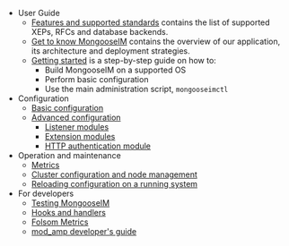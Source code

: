 
* User Guide
    * [Features and supported standards](user-guide/Features-and-supported-standards.md) contains the list of supported XEPs, RFCs and database backends.
    * [Get to know MongooseIM](user-guide/Get-to-know-MongooseIM.md) contains the overview of our application, its architecture and deployment strategies.
    * [Getting started](user-guide/Getting-started.md) is a step-by-step guide on how to:
        * Build MongooseIM on a supported OS
        * Perform basic configuration
        * Use the main administration script, `mongooseimctl`
* Configuration
    * [Basic configuration](Basic-configuration.md)
    * [Advanced configuration](Advanced-configuration.md)
        * [Listener modules](advanced-configuration/Listener-modules.md)
        * [Extension modules](advanced-configuration/Modules.md)
        * [HTTP authentication module](advanced-configuration/HTTP-authentication-module.md)
* Operation and maintenance
    * [Metrics](operation-and-maintenance/Mongoose-metrics.md)
    * [Cluster configuration and node management](operation-and-maintenance/Cluster-configuration-and-node-management.md)
    * [Reloading configuration on a running system](operation-and-maintenance/Reloading-configuration-on-a-running-system.md)
* For developers
    * [Testing MongooseIM](developers-guide/Testing-MongooseIM.md)
    * [Hooks and handlers](developers-guide/Hooks-and-handlers.md)
    * [Folsom Metrics](developers-guide/REST-interface-to-metrics.md)
    * [mod_amp developer's guide](developers-guide/mod_amp_developers_guide.md)

